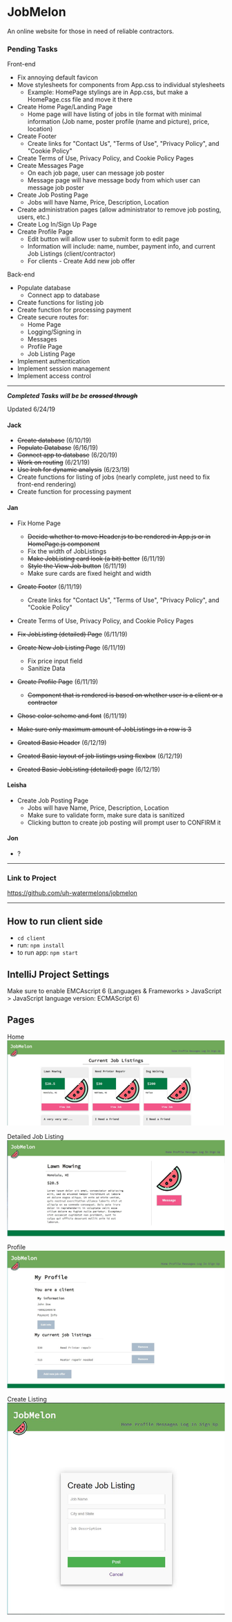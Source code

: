 # JobMelon
An online website for those in need of reliable contractors.

### Pending Tasks
Front-end
- Fix annoying default favicon
- Move stylesheets for components from App.css to individual stylesheets
  - Example: HomePage stylings are in App.css, but make a HomePage.css file and move it there
- Create Home Page/Landing Page
  - Home page will have listing of jobs in tile format with minimal information (Job name, poster profile (name and picture), price, location)
- Create Footer
  - Create links for "Contact Us", "Terms of Use", "Privacy Policy", and "Cookie Policy"
- Create Terms of Use, Privacy Policy, and Cookie Policy Pages
- Create Messages Page
  - On each job page, user can message job poster
  - Message page will have message body from which user can message job poster
- Create Job Posting Page
  - Jobs will have Name, Price, Description, Location
- Create administration pages (allow administrator to remove job posting, users, etc.)
- Create Log In/Sign Up Page
- Create Profile Page
  - Edit button will allow user to submit form to edit page
  - Information will include: name, number, payment info, and current Job Listings (client/contractor)
  - For clients - Create Add new job offer

Back-end
- Populate database
    - Connect app to database
- Create functions for listing job
- Create function for processing payment
- Create secure routes for:
  - Home Page
  - Logging/Signing in
  - Messages
  - Profile Page
  - Job Listing Page
- Implement authentication
- Implement session management
- Implement access control

---

 *__*Completed Tasks will be be ~~crossed through~~*__*

Updated 6/24/19
#### Jack
* ~~Create database~~ (6/10/19)
* ~~Populate Database~~ (6/16/19)
* ~~Connect app to database~~ (6/20/19)
* ~~Work on routing~~ (6/21/19)
* ~~Use Iroh for dynamic analysis~~ (6/23/19)
* Create functions for listing of jobs (nearly complete, just need to fix front-end rendering)
* Create function for processing payment

#### Jan
- Fix Home Page
  - ~~Decide whether to move Header.js to be rendered in App.js or in HomePage.js component~~
  - Fix the width of JobListings
  - ~~Make JobListing card look (a bit) better~~ (6/11/19)
  - ~~Style the View Job button~~ (6/11/19)
  - Make sure cards are fixed height and width
- ~~Create Footer~~ (6/11/19)
  - Create links for "Contact Us", "Terms of Use", "Privacy Policy", and "Cookie Policy"
- Create Terms of Use, Privacy Policy, and Cookie Policy Pages
- ~~Fix JobListing (detailed) Page~~ (6/11/19)
- ~~Create New Job Listing Page~~ (6/11/19)
  - Fix price input field
  - Sanitize Data
- ~~Create Profile Page~~ (6/11/19)
  - ~~Component that is rendered is based on whether user is a client or a contractor~~

- ~~Chose color scheme and font~~ (6/11/19)
- ~~Make sure only maximum amount of JobListings in a row is 3~~
- ~~Created Basic Header~~ (6/12/19)
- ~~Created Basic layout of job listings using flexbox~~ (6/12/19)
- ~~Created Basic JobListing (detailed) page~~ (6/12/19)

#### Leisha
- Create Job Posting Page
  - Jobs will have Name, Price, Description, Location
  - Make sure to validate form, make sure data is sanitized
  - Clicking button to create job posting will prompt user to CONFIRM it

#### Jon
* ?

***
### Link to Project
https://github.com/uh-watermelons/jobmelon

***

## How to run client side
* `cd client`
* run: `npm install`
* to run app: `npm start`

## IntelliJ Project Settings
Make sure to enable EMCAscript 6
(Languages & Frameworks > JavaScript > JavaScript language version: ECMAScript 6)

## Pages

Home
![Home](/images/homepage_v2.JPG)

Detailed Job Listing
![Detailed Job Listing](/images/JobListingDetailed_v2.JPG)

Profile
![Profile](/images/ProfilePage_v1.JPG)

Create Listing
![Create Job Listing](/images/CreateJobListing_v1.JPG)
